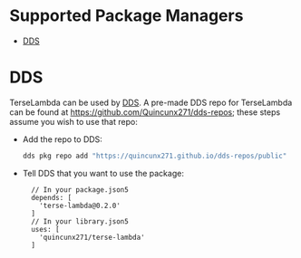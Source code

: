 # Supported Package Managers

 * [DDS][dds]


# DDS

TerseLambda can be used by [DDS](https://github.com/vector-of-bool/dds).
A pre-made DDS repo for TerseLambda can be found at https://github.com/Quincunx271/dds-repos;
these steps assume you wish to use that repo:

  * Add the repo to DDS:

    ```bash
    dds pkg repo add "https://quincunx271.github.io/dds-repos/public"
    ```

  * Tell DDS that you want to use the package:

    ```json5
      // In your package.json5
      depends: [
        'terse-lambda@0.2.0'
      ]
      // In your library.json5
      uses: [
        'quincunx271/terse-lambda'
      ]
    ```

  [dds]: #dds
